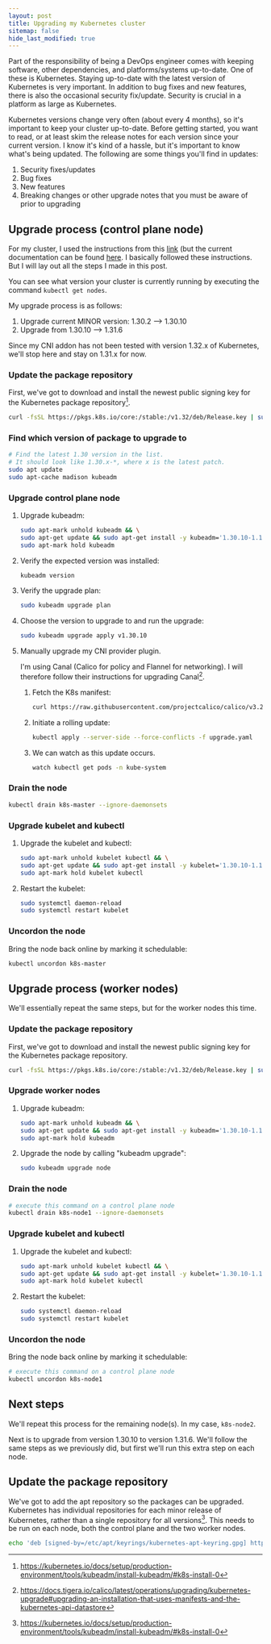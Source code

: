 ```yaml
---
layout: post
title: Upgrading my Kubernetes cluster
sitemap: false
hide_last_modified: true
---
```


Part of the responsibility of being a DevOps engineer comes with keeping software, other dependencies, and platforms/systems up-to-date. One of these is Kubernetes. Staying up-to-date with the latest version of Kubernetes is very important. In addition to bug fixes and new features, there is also the occasional security fix/update. Security is crucial in a platform as large as Kubernetes.

Kubernetes versions change very often (about every 4 months), so it's important to keep your cluster up-to-date. Before getting started, you want to read, or at least skim the release notes for each version since your current version. I know it's kind of a hassle, but it's important to know what's being updated. The following are some things you'll find in updates:

1. Security fixes/updates
2. Bug fixes
3. New features
4. Breaking changes or other upgrade notes that you must be aware of prior to upgrading


## Upgrade process (control plane node)

For my cluster, I used the instructions from this [link](https://v1-31.docs.kubernetes.io/docs/tasks/administer-cluster/kubeadm/kubeadm-upgrade/) (but the current documentation can be found [here](https://kubernetes.io/docs/tasks/administer-cluster/kubeadm/kubeadm-upgrade/). I basically followed these instructions. But I will lay out all the steps I made in this post.

You can see what version your cluster is currently running by executing the command `kubectl get nodes`.

My upgrade process is as follows:

1. Upgrade current MINOR version: 1.30.2 --> 1.30.10
2. Upgrade from 1.30.10 --> 1.31.6

Since my CNI addon has not been tested with version 1.32.x of Kubernetes, we'll stop here and stay on 1.31.x for now.


### Update the package repository

First, we've got to download and install the newest public signing key for the Kubernetes package repository[^1].

```bash
curl -fsSL https://pkgs.k8s.io/core:/stable:/v1.32/deb/Release.key | sudo gpg --dearmor -o /etc/apt/keyrings/kubernetes-apt-keyring.gpg
```


### Find which version of package to upgrade to

```bash
# Find the latest 1.30 version in the list.
# It should look like 1.30.x-*, where x is the latest patch.
sudo apt update
sudo apt-cache madison kubeadm
```


### Upgrade control plane node

1. Upgrade kubeadm:

   ```bash
   sudo apt-mark unhold kubeadm && \
   sudo apt-get update && sudo apt-get install -y kubeadm='1.30.10-1.1' && \
   sudo apt-mark hold kubeadm
   ```

2. Verify the expected version was installed:

   ```bash
   kubeadm version
   ```

3. Verify the upgrade plan:

   ```bash
   sudo kubeadm upgrade plan
   ```

4. Choose the version to upgrade to and run the upgrade:

   ```bash
   sudo kubeadm upgrade apply v1.30.10
   ```

5. Manually upgrade my CNI provider plugin.

   I'm using Canal (Calico for policy and Flannel for networking). I will therefore follow their instructions for upgrading Canal[^2].

    1. Fetch the K8s manifest:
       ```bash
       curl https://raw.githubusercontent.com/projectcalico/calico/v3.29.2/manifests/canal.yaml -o upgrade.yaml
       ```

    2. Initiate a rolling update:
       ```bash
       kubectl apply --server-side --force-conflicts -f upgrade.yaml
       ```

    3. We can watch as this update occurs.
       ```bash
       watch kubectl get pods -n kube-system
       ```


### Drain the node

   ```bash
   kubectl drain k8s-master --ignore-daemonsets
   ```


### Upgrade kubelet and kubectl

1. Upgrade the kubelet and kubectl:

   ```bash
   sudo apt-mark unhold kubelet kubectl && \
   sudo apt-get update && sudo apt-get install -y kubelet='1.30.10-1.1' kubectl='1.30.10-1.1' && \
   sudo apt-mark hold kubelet kubectl
   ```

2. Restart the kubelet:

   ```bash
   sudo systemctl daemon-reload
   sudo systemctl restart kubelet
   ```


### Uncordon the node

Bring the node back online by marking it schedulable:

```bash
kubectl uncordon k8s-master
```


## Upgrade process (worker nodes)

We'll essentially repeat the same steps, but for the worker nodes this time.


### Update the package repository

First, we've got to download and install the newest public signing key for the Kubernetes package repository.

```bash
curl -fsSL https://pkgs.k8s.io/core:/stable:/v1.32/deb/Release.key | sudo gpg --dearmor -o /etc/apt/keyrings/kubernetes-apt-keyring.gpg
```


### Upgrade worker nodes

1. Upgrade kubeadm:

   ```bash
   sudo apt-mark unhold kubeadm && \
   sudo apt-get update && sudo apt-get install -y kubeadm='1.30.10-1.1' && \
   sudo apt-mark hold kubeadm
   ```

2. Upgrade the node by calling "kubeadm upgrade":

   ```bash
   sudo kubeadm upgrade node
   ```


### Drain the node

   ```bash
   # execute this command on a control plane node
   kubectl drain k8s-node1 --ignore-daemonsets
   ```


### Upgrade kubelet and kubectl

1. Upgrade the kubelet and kubectl:

   ```bash
   sudo apt-mark unhold kubelet kubectl && \
   sudo apt-get update && sudo apt-get install -y kubelet='1.30.10-1.1' kubectl='1.30.10-1.1' && \
   sudo apt-mark hold kubelet kubectl
   ```

2. Restart the kubelet:

   ```bash
   sudo systemctl daemon-reload
   sudo systemctl restart kubelet
   ```


### Uncordon the node

Bring the node back online by marking it schedulable:

```bash
# execute this command on a control plane node
kubectl uncordon k8s-node1
```


## Next steps

We'll repeat this process for the remaining node(s). In my case, `k8s-node2`.

Next is to upgrade from version 1.30.10 to version 1.31.6. We'll follow the same steps as we previously did, but first we'll run this extra step on each node.


## Update the package repository

We've got to add the apt repository so the packages can be upgraded. Kubernetes has individual repositories for each minor release of Kubernetes, rather than a single repository for all versions[^1]. This needs to be run on each node, both the control plane and the two worker nodes.

```bash
echo 'deb [signed-by=/etc/apt/keyrings/kubernetes-apt-keyring.gpg] https://pkgs.k8s.io/core:/stable:/v1.31/deb/ /' | sudo tee -a /etc/apt/sources.list.d/kubernetes.list
```


[^1]: https://kubernetes.io/docs/setup/production-environment/tools/kubeadm/install-kubeadm/#k8s-install-0
[^2]: https://docs.tigera.io/calico/latest/operations/upgrading/kubernetes-upgrade#upgrading-an-installation-that-uses-manifests-and-the-kubernetes-api-datastore
